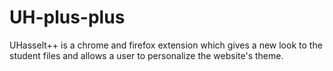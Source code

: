# UH-plus-plus
UHasselt++ is a chrome and firefox extension which gives a new look to the student files and allows a user to personalize the website's theme.
